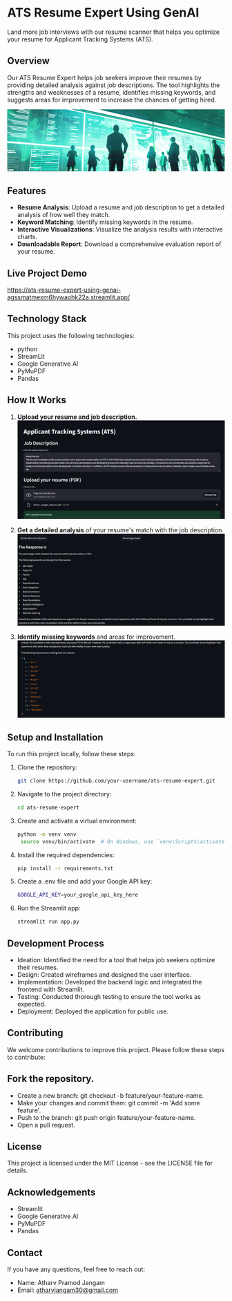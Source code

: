 # ATS Resume Expert Using GenAI

Land more job interviews with our resume scanner that helps you optimize your resume for Applicant Tracking Systems (ATS).

## Overview

Our ATS Resume Expert helps job seekers improve their resumes by providing detailed analysis against job descriptions. The tool highlights the strengths and weaknesses of a resume, identifies missing keywords, and suggests areas for improvement to increase the chances of getting hired.

![Banner](https://github.com/Jangs13/ATS-Resume-Expert-Using-GenAI/blob/master/images/banner.jpeg)

## Features

- **Resume Analysis**: Upload a resume and job description to get a detailed analysis of how well they match.
- **Keyword Matching**: Identify missing keywords in the resume.
- **Interactive Visualizations**: Visualize the analysis results with interactive charts.
- **Downloadable Report**: Download a comprehensive evaluation report of your resume.

## Live Project Demo
https://ats-resume-expert-using-genai-agssmatmexm6hywaohk22a.streamlit.app/

## Technology Stack

This project uses the following technologies:

- python
- StreamLit
- Google Generative AI
- PyMuPDF
- Pandas


## How It Works

1. **Upload your resume and job description.**
   ![Upload](https://github.com/Jangs13/ATS-Resume-Expert-Using-GenAI/blob/master/images/atspdfupload.png)
   
2. **Get a detailed analysis** of your resume's match with the job description.
   ![analysis](https://github.com/Jangs13/ATS-Resume-Expert-Using-GenAI/blob/master/images/atsresp.png)

3. **Identify missing keywords** and areas for improvement.
  ![analysis2](https://github.com/Jangs13/ATS-Resume-Expert-Using-GenAI/blob/master/images/atsresp2.png)

## Setup and Installation

To run this project locally, follow these steps:

1. Clone the repository:
   ```bash
   git clone https://github.com/your-username/ats-resume-expert.git
2. Navigate to the project directory:
   ```bash
   cd ats-resume-expert
3. Create and activate a virtual environment:
   ```bash
   python -m venv venv
    source venv/bin/activate  # On Windows, use `venv\Scripts\activate`

5. Install the required dependencies:
   ```bash
   pip install -r requirements.txt

7. Create a .env file and add your Google API key:
   ```bash
   GOOGLE_API_KEY=your_google_api_key_here

9. Run the Streamlit app:
    ```bash
    streamlit run app.py

## Development Process
- Ideation: Identified the need for a tool that helps job seekers optimize their resumes.
- Design: Created wireframes and designed the user interface.
- Implementation: Developed the backend logic and integrated the frontend with Streamlit.
- Testing: Conducted thorough testing to ensure the tool works as expected.
- Deployment: Deployed the application for public use.

## Contributing
We welcome contributions to improve this project. Please follow these steps to contribute:

## Fork the repository.
- Create a new branch: git checkout -b feature/your-feature-name.
- Make your changes and commit them: git commit -m 'Add some feature'.
- Push to the branch: git push origin feature/your-feature-name.
- Open a pull request.
  
## License
This project is licensed under the MIT License - see the LICENSE file for details.

## Acknowledgements
- Streamlit
- Google Generative AI
- PyMuPDF
- Pandas


## Contact
If you have any questions, feel free to reach out:

- Name: Atharv Pramod Jangam
- Email: atharvjangam30@gmail.com

